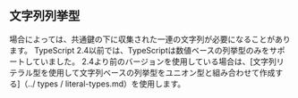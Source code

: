 ## 文字列列挙型

場合によっては、共通鍵の下に収集された一連の文字列が必要になることがあります。 TypeScript 2.4以前では、TypeScriptは数値ベースの列挙型のみをサポートしていました。 2.4より前のバージョンを使用している場合は、[文字列リテラル型を使用して文字列ベースの列挙型をユニオン型と組み合わせて作成する]（../ types / literal-types.md）を使用します。
